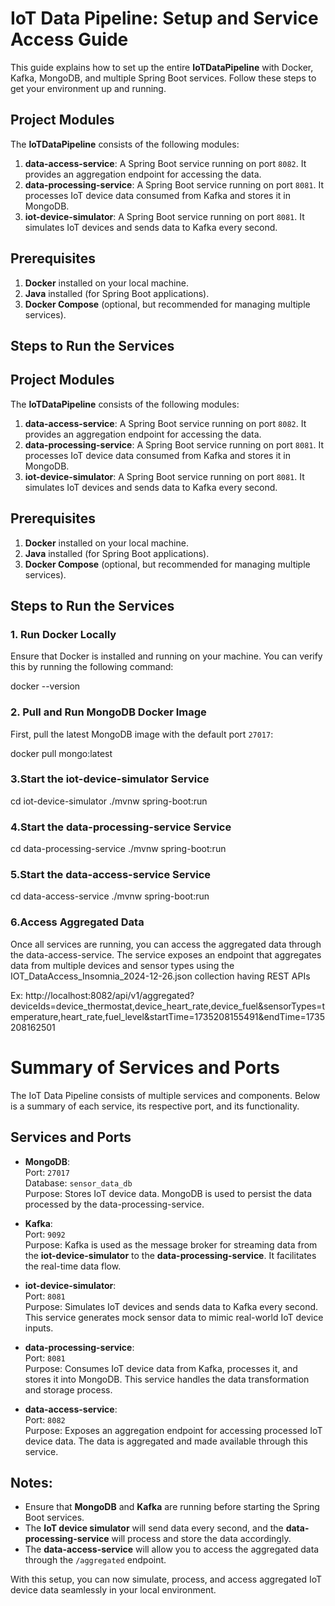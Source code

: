 # IoT Data Pipeline: Setup and Service Access Guide

This guide explains how to set up the entire **IoTDataPipeline** with Docker, Kafka, MongoDB, and multiple Spring Boot services. Follow these steps to get your environment up and running.

## Project Modules

The **IoTDataPipeline** consists of the following modules:

1. **data-access-service**: A Spring Boot service running on port `8082`. It provides an aggregation endpoint for accessing the data.
2. **data-processing-service**: A Spring Boot service running on port `8081`. It processes IoT device data consumed from Kafka and stores it in MongoDB.
3. **iot-device-simulator**: A Spring Boot service running on port `8081`. It simulates IoT devices and sends data to Kafka every second.

## Prerequisites

1. **Docker** installed on your local machine.
2. **Java** installed (for Spring Boot applications).
3. **Docker Compose** (optional, but recommended for managing multiple services).

## Steps to Run the Services

## Project Modules

The **IoTDataPipeline** consists of the following modules:

1. **data-access-service**: A Spring Boot service running on port `8082`. It provides an aggregation endpoint for accessing the data.
2. **data-processing-service**: A Spring Boot service running on port `8081`. It processes IoT device data consumed from Kafka and stores it in MongoDB.
3. **iot-device-simulator**: A Spring Boot service running on port `8081`. It simulates IoT devices and sends data to Kafka every second.

## Prerequisites

1. **Docker** installed on your local machine.
2. **Java** installed (for Spring Boot applications).
3. **Docker Compose** (optional, but recommended for managing multiple services).

## Steps to Run the Services

### 1. Run Docker Locally

Ensure that Docker is installed and running on your machine. You can verify this by running the following command:

docker --version

### 2. Pull and Run MongoDB Docker Image

First, pull the latest MongoDB image with the default port `27017`:

docker pull mongo:latest

### 3.Start the iot-device-simulator Service

cd iot-device-simulator
./mvnw spring-boot:run

### 4.Start the data-processing-service Service

cd data-processing-service
./mvnw spring-boot:run

### 5.Start the data-access-service Service

cd data-access-service
./mvnw spring-boot:run

### 6.Access Aggregated Data

Once all services are running, you can access the aggregated data through the data-access-service. The service exposes an endpoint that aggregates data from multiple devices and sensor types using the IOT_DataAccess_Insomnia_2024-12-26.json collection having REST APIs

Ex: http://localhost:8082/api/v1/aggregated?deviceIds=device_thermostat,device_heart_rate,device_fuel&sensorTypes=temperature,heart_rate,fuel_level&startTime=1735208155491&endTime=1735208162501

# Summary of Services and Ports

The IoT Data Pipeline consists of multiple services and components. Below is a summary of each service, its respective port, and its functionality.

## Services and Ports

- **MongoDB**:  
  Port: `27017`  
  Database: `sensor_data_db`  
  Purpose: Stores IoT device data. MongoDB is used to persist the data processed by the data-processing-service.

- **Kafka**:  
  Port: `9092`  
  Purpose: Kafka is used as the message broker for streaming data from the **iot-device-simulator** to the **data-processing-service**. It facilitates the real-time data flow.

- **iot-device-simulator**:  
  Port: `8081`  
  Purpose: Simulates IoT devices and sends data to Kafka every second. This service generates mock sensor data to mimic real-world IoT device inputs.

- **data-processing-service**:  
  Port: `8081`  
  Purpose: Consumes IoT device data from Kafka, processes it, and stores it into MongoDB. This service handles the data transformation and storage process.

- **data-access-service**:  
  Port: `8082`  
  Purpose: Exposes an aggregation endpoint for accessing processed IoT device data. The data is aggregated and made available through this service.

## Notes:

- Ensure that **MongoDB** and **Kafka** are running before starting the Spring Boot services.
- The **IoT device simulator** will send data every second, and the **data-processing-service** will process and store the data accordingly.
- The **data-access-service** will allow you to access the aggregated data through the `/aggregated` endpoint.

With this setup, you can now simulate, process, and access aggregated IoT device data seamlessly in your local environment.